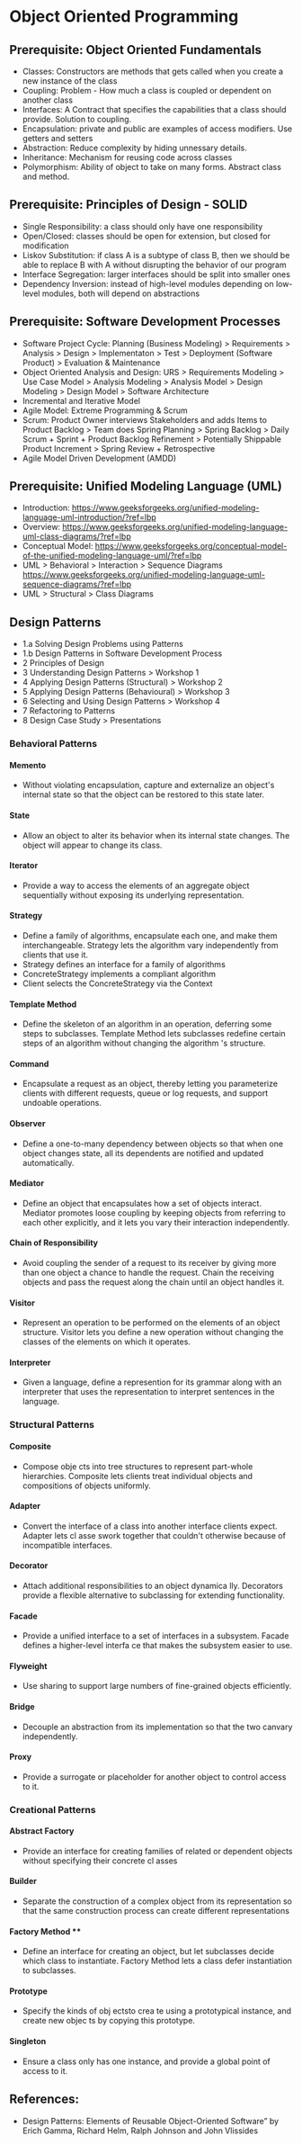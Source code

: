 # Object Oriented Programming

## Prerequisite: Object Oriented Fundamentals
- Classes: Constructors are methods that gets called when you create a new instance of the class
- Coupling: Problem - How much a class is coupled or dependent on another class
- Interfaces: A Contract that specifies the capabilities that a class should provide. Solution to coupling.
- Encapsulation: private and public are examples of access modifiers. Use getters and setters
- Abstraction: Reduce complexity by hiding unnessary details.
- Inheritance: Mechanism for reusing code across classes
- Polymorphism: Ability of object to take on many forms. Abstract class and method.

## Prerequisite: Principles of Design - SOLID
- Single Responsibility: a class should only have one responsibility
- Open/Closed: classes should be open for extension, but closed for modification
- Liskov Substitution: if class A is a subtype of class B, then we should be able to replace B with A without disrupting the behavior of our program
- Interface Segregation: larger interfaces should be split into smaller ones
- Dependency Inversion: instead of high-level modules depending on low-level modules, both will depend on abstractions

## Prerequisite: Software Development Processes
- Software Project Cycle: Planning (Business Modeling) > Requirements > Analysis > Design > Implementaton > Test > Deployment (Software Product) > Evaluation & Maintenance
- Object Oriented Analysis and Design: URS > Requirements Modeling > Use Case Model > Analysis Modeling > Analysis Model > Design Modeling > Design Model > Software Architecture
- Incremental and Iterative Model
- Agile Model: Extreme Programming & Scrum
- Scrum: Product Owner interviews Stakeholders and adds Items to Product Backlog > Team does Spring Planning > Spring Backlog > Daily Scrum + Sprint + Product Backlog Refinement > Potentially Shippable Product Increment > Spring Review + Retrospective
- Agile Model Driven Development (AMDD)

## Prerequisite: Unified Modeling Language (UML)
- Introduction: https://www.geeksforgeeks.org/unified-modeling-language-uml-introduction/?ref=lbp
- Overview: https://www.geeksforgeeks.org/unified-modeling-language-uml-class-diagrams/?ref=lbp
- Conceptual Model: https://www.geeksforgeeks.org/conceptual-model-of-the-unified-modeling-language-uml/?ref=lbp
- UML > Behavioral > Interaction > Sequence Diagrams https://www.geeksforgeeks.org/unified-modeling-language-uml-sequence-diagrams/?ref=lbp
- UML > Structural > Class Diagrams

## Design Patterns
- 1.a Solving Design Problems using Patterns
- 1.b Design Patterns in Software Development Process
- 2 Principles of Design
- 3 Understanding Design Patterns > Workshop 1
- 4 Applying Design Patterns (Structural) > Workshop 2
- 5 Applying Design Patterns (Behavioural) > Workshop 3
- 6 Selecting and Using Design Patterns > Workshop 4
- 7 Refactoring to Patterns
- 8 Design Case Study > Presentations

### Behavioral Patterns
#### Memento
- Without violating encapsulation, capture and externalize an object's internal state so that the object can be restored to this state later.
#### State
- Allow an object to alter its behavior when its internal state changes. The object will appear to change its class.
#### Iterator
- Provide a way to access the elements of an aggregate object sequentially without exposing its underlying representation.
#### Strategy
- Define a family of algorithms, encapsulate each one, and make them interchangeable. Strategy lets the algorithm vary independently from clients that use it.
- Strategy defines an interface for a family of algorithms
- ConcreteStrategy implements a compliant algorithm
- Client selects the ConcreteStrategy via the Context
#### Template Method
- Define the skeleton of an algorithm in an operation, deferring some steps to subclasses. Template Method lets subclasses redefine certain steps of an algorithm without changing the algorithm 's structure.
#### Command
- Encapsulate a request as an object, thereby letting you parameterize clients with different requests, queue or log requests, and support undoable operations.
#### Observer
- Define a one-to-many dependency between objects so that when one object changes state, all its dependents are notified and updated automatically.
#### Mediator
- Define an object that encapsulates how a set of objects interact. Mediator promotes loose coupling by keeping objects from referring to each other explicitly, and it lets you vary their interaction independently.
#### Chain of Responsibility
- Avoid coupling the sender of a request to its receiver by giving more than one object a chance to handle the request. Chain the receiving objects and pass the request along the chain until an object handles it.
#### Visitor
- Represent an operation to be performed on the elements of an object structure. Visitor lets you define a new operation without changing the classes of the elements on which it operates.
#### Interpreter
- Given a language, define a represention for its grammar along with an interpreter that uses the representation to interpret sentences in the language.

### Structural Patterns
#### Composite
- Compose obje cts into tree structures to represent part-whole hierarchies. Composite lets clients treat individual objects and compositions of objects uniformly.
#### Adapter
- Convert the interface of a class into another interface clients expect. Adapter lets cl asse swork together that couldn't otherwise because of incompatible interfaces.
#### Decorator
- Attach additional responsibilities to an object dynamica lly. Decorators provide a flexible alternative to subclassing for extending functionality.
#### Facade
- Provide a unified interface to a set of interfaces in a subsystem. Facade defines a higher-level interfa ce that makes the subsystem easier to use.
#### Flyweight
- Use sharing to support large numbers of fine-grained objects efficiently.
#### Bridge
- Decouple an abstraction from its implementation so that the two canvary independently.
#### Proxy
- Provide a surrogate or placeholder for another object to control access to it.

### Creational Patterns
#### Abstract Factory
- Provide an interface for creating families of related or dependent objects without specifying their concrete cl asses
#### Builder
- Separate the construction of a complex object from its representation so that the same construction process can create different representations
#### Factory Method **
- Define an interface for creating an object, but let subclasses decide which class to instantiate. Factory Method lets a class defer instantiation to subclasses.
#### Prototype
- Specify the kinds of obj ectsto crea te using a prototypical instance, and create new objec ts by copying this prototype.
#### Singleton
- Ensure a class only has one instance, and provide a global point of access to it.

## References:
- Design Patterns: Elements of Reusable Object-Oriented Software” by Erich Gamma, Richard Helm, Ralph Johnson and John Vlissides
